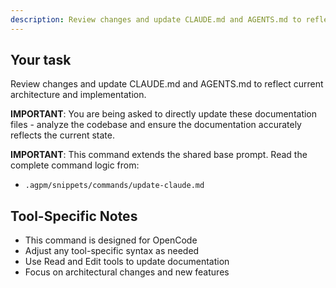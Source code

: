 ```yaml
---
description: Review changes and update CLAUDE.md and AGENTS.md to reflect current architecture and implementation
---
```


## Your task

Review changes and update CLAUDE.md and AGENTS.md to reflect current architecture and implementation.

**IMPORTANT**: You are being asked to directly update these documentation files - analyze the codebase and ensure the documentation accurately reflects the current state.

**IMPORTANT**: This command extends the shared base prompt. Read the complete command logic from:
- `.agpm/snippets/commands/update-claude.md`

## Tool-Specific Notes

- This command is designed for OpenCode
- Adjust any tool-specific syntax as needed
- Use Read and Edit tools to update documentation
- Focus on architectural changes and new features
